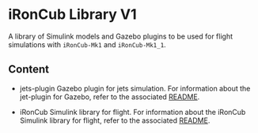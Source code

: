 # iRonCub Library V1

A library of Simulink models and Gazebo plugins to be used for flight simulations with `iRonCub-Mk1` and `iRonCub-Mk1_1`.

## Content

- jets-plugin Gazebo plugin for jets simulation. For information about the jet-plugin for Gazebo, refer to the associated [README](gazebo/README.md).

- iRonCub Simulink library for flight. For information about the iRonCub Simulink library for flight, refer to the associated [README](simulink/README.md).

